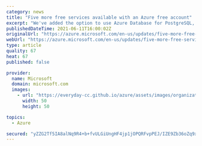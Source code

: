 ```yaml
---
category: news
title: "Five more free services available with an Azure free account"
excerpt: "We've added the option to use Azure Database for PostgreSQL, Azure Database for MySQL, Azure Key Vault, Azure Logic Apps, and the Encoding feature of Azure Media Services to services included with free accounts."
publishedDateTime: 2021-06-11T16:00:02Z
originalUrl: "https://azure.microsoft.com/en-us/updates/five-more-free-services-available-with-an-azure-free-account/"
webUrl: "https://azure.microsoft.com/en-us/updates/five-more-free-services-available-with-an-azure-free-account/"
type: article
quality: 67
heat: 67
published: false

provider:
  name: Microsoft
  domain: microsoft.com
  images:
    - url: "https://everyday-cc.github.io/azure/assets/images/organizations/microsoft.com-50x50.jpg"
      width: 50
      height: 50

topics:
  - Azure

secured: "yZZG2Tf5IA8alNq9R4+b+fvULGiUngHF4jp1jOPQRFvpPEJ/IZE9Zb36oZq9xoIYKDOwx4HitNaVcFHc+wxLqh2Gi5B7haSP4zogpG2fp9pcgrgNixiZct0aLzqrgQX/fCg1vFAEd8tOtXcJ/EmEeSWQPLjwXwxR05TwfsmiKwF2JssdAVBzXaGuGJ540OYFePCx3iyEkTJ0vN99p+7eFrSnihxXr+ETHHXIQqF/vOKOZAE0Dp2XaVVxBInpbRvRe9RXpxw7xW148JeHcoKOmQS/CZLCkLzz4Ckp2WCYRbQlAt1JgKJh8mvHoPxfZl5DgKUzhifieaxqTxNI1aB9fWP05HRXQChXH+G4A9eB/8o=;L7majbawFEeAbDkdpkKjDQ=="
---
```


